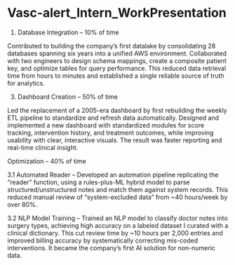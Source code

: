 # Vasc-alert_Intern_WorkPresentation


1. Database Integration – 10% of time
   
Contributed to building the company’s first datalake by consolidating 28 databases spanning six years into a unified AWS environment. Collaborated with two engineers to design schema mappings, create a composite patient key, and optimize tables for query performance. This reduced data retrieval time from hours to minutes and established a single reliable source of truth for analytics.

3. Dashboard Creation – 50% of time
   
Led the replacement of a 2005-era dashboard by first rebuilding the weekly ETL pipeline to standardize and refresh data automatically. Designed and implemented a new dashboard with standardized modules for score tracking, intervention history, and treatment outcomes, while improving usability with clear, interactive visuals. The result was faster reporting and real-time clinical insight.

Optimization – 40% of time

3.1 Automated Reader – Developed an automation pipeline replicating the “reader” function, using a rules-plus-ML hybrid model to parse structured/unstructured notes and match them against system records. This reduced manual review of “system-excluded data” from ~40 hours/week by over 80%.

3.2 NLP Model Training – Trained an NLP model to classify doctor notes into surgery types, achieving high accuracy on a labeled dataset I curated with a clinical dictionary. This cut review time by ~10 hours per 2,000 entries and improved billing accuracy by systematically correcting mis-coded interventions. It became the company’s first AI solution for non-numeric data.
